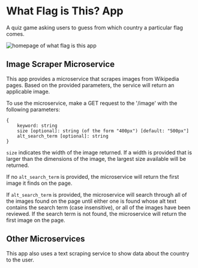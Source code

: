 # What Flag is This? App
A quiz game asking users to guess from which country a particular flag comes.

![homepage of what flag is this app](https://github.com/septembrr/what-flag-is-this/tree/main/public/img/homepage.png?raw=true)

## Image Scraper Microservice
This app provides a microservice that scrapes images from Wikipedia pages. Based on the provided parameters, the service will return an applicable image.

To use the microservice, make a GET request to the '<root url>/image' with the following parameters:
```
{
    keyword: string
    size [optional]: string (of the form "400px") [default: "500px"]
    alt_search_term [optional]: string
}
```

`size` indicates the width of the image returned. If a width is provided that is larger than the dimensions of the image, the largest size available will be returned.

If no `alt_search_term` is provided, the microservice will return the first image it finds on the page.

If `alt_search_term` is provided, the microservice will search through all of the images found on the page until either one is found whose alt text contains the search term (case insensitive), or all of the images have been reviewed. If the search term is not found, the microservice will return the first image on the page.

## Other Microservices
This app also uses a text scraping service to show data about the country to the user.